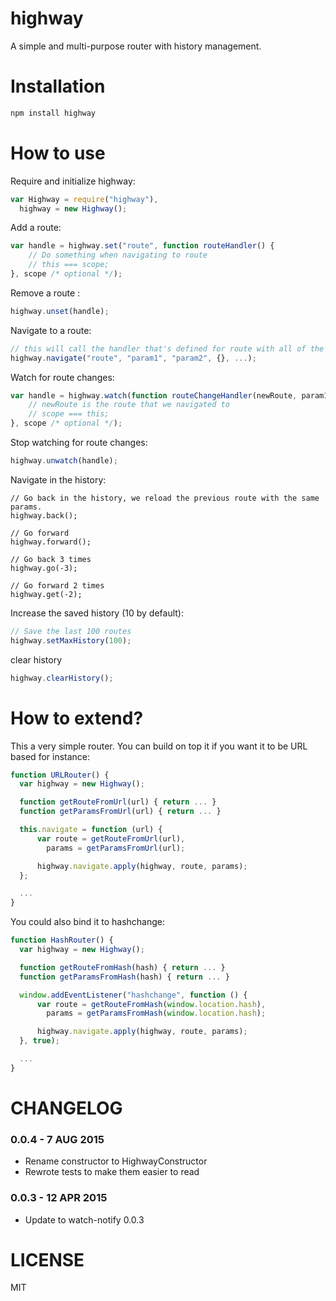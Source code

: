 highway
=============

A simple and multi-purpose router with history management.

Installation
============

```bash
npm install highway
```

How to use
==========

Require and initialize highway:

```js
var Highway = require("highway"),
  highway = new Highway();
```

Add a route:

```js
var handle = highway.set("route", function routeHandler() {
    // Do something when navigating to route
    // this === scope;
}, scope /* optional */);
```

Remove a route :

```js
highway.unset(handle);
```

Navigate to a route:

```js
// this will call the handler that's defined for route with all of the following params
highway.navigate("route", "param1", "param2", {}, ...);
```

Watch for route changes:

```js
var handle = highway.watch(function routeChangeHandler(newRoute, param1, param2, ...) {
    // newRoute is the route that we navigated to
    // scope === this;
}, scope /* optional */);
```

Stop watching for route changes:

```js
highway.unwatch(handle);
```

Navigate in the history:

```
// Go back in the history, we reload the previous route with the same params.
highway.back();

// Go forward
highway.forward();

// Go back 3 times
highway.go(-3);

// Go forward 2 times
highway.get(-2);
```

Increase the saved history (10 by default):

```js
// Save the last 100 routes
highway.setMaxHistory(100);
```

clear history

```js
highway.clearHistory();
```

How to extend?
==============

This a very simple router. You can build on top it if you want it to be URL based for instance:

```js
function URLRouter() {
  var highway = new Highway();

  function getRouteFromUrl(url) { return ... }
  function getParamsFromUrl(url) { return ... }

  this.navigate = function (url) {
      var route = getRouteFromUrl(url),
        params = getParamsFromUrl(url);

      highway.navigate.apply(highway, route, params);
  };

  ...
}
```

You could also bind it to hashchange:

```js
function HashRouter() {
  var highway = new Highway();

  function getRouteFromHash(hash) { return ... }
  function getParamsFromHash(hash) { return ... }

  window.addEventListener("hashchange", function () {
      var route = getRouteFromHash(window.location.hash),
        params = getParamsFromHash(window.location.hash);

      highway.navigate.apply(highway, route, params);
  }, true);

  ...
}
```

CHANGELOG
=========

### 0.0.4 - 7 AUG 2015

* Rename constructor to HighwayConstructor
* Rewrote tests to make them easier to read

### 0.0.3 - 12 APR 2015

* Update to watch-notify 0.0.3


LICENSE
=======

MIT
